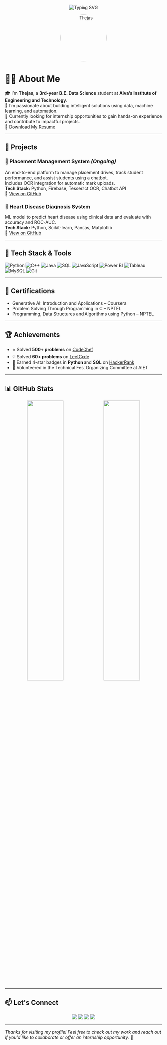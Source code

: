 <!-- Banner -->
<p align="center">
  <img src="https://readme-typing-svg.demolab.com/?lines=Hi+👋,+I'm+Thejas;Aspiring+Data+Scientist+%7C+ML+Enthusiast;Actively+Looking+for+Internships!" alt="Typing SVG" />
</p>

<!-- Profile Picture -->
<p align="center">
  <img src="https://avatars.githubusercontent.com/u/your-github-id" width="150" style="border-radius: 50%;" alt="Thejas">
</p>

# 🙋‍♂️ About Me

🎓 I’m **Thejas**, a **3rd-year B.E. Data Science** student at **Alva’s Institute of Engineering and Technology**.  
🚀 I’m passionate about building intelligent solutions using data, machine learning, and automation.  
🎯 Currently looking for internship opportunities to gain hands-on experience and contribute to impactful projects.  
📄 [Download My Resume](https://drive.google.com/file/d/1wBC2OnG8Pm2GZziTSLtUzZaQqK67CDoi/view?usp=sharing)

---

## 📌 Projects

### 🤖 Placement Management System *(Ongoing)*
An end-to-end platform to manage placement drives, track student performance, and assist students using a chatbot.  
Includes OCR integration for automatic mark uploads.  
**Tech Stack:** Python, Firebase, Tesseract OCR, Chatbot API  
🔗 [View on GitHub](https://github.com/thejasshetty05/Placement-Management-System)

### 💓 Heart Disease Diagnosis System
ML model to predict heart disease using clinical data and evaluate with accuracy and ROC-AUC.  
**Tech Stack:** Python, Scikit-learn, Pandas, Matplotlib  
🔗 [View on GitHub](https://github.com/thejasshetty05/heart-disease-diagnosis-using-ML)

---

## 🔧 Tech Stack & Tools

![Python](https://img.shields.io/badge/Python-3670A0?style=for-the-badge&logo=python&logoColor=white)
![C++](https://img.shields.io/badge/C++-00599C?style=for-the-badge&logo=c%2B%2B&logoColor=white)
![Java](https://img.shields.io/badge/Java-ED8B00?style=for-the-badge&logo=java&logoColor=white)
![SQL](https://img.shields.io/badge/SQL-003B57?style=for-the-badge&logo=MySQL&logoColor=white)
![JavaScript](https://img.shields.io/badge/JavaScript-F7DF1E?style=for-the-badge&logo=javascript&logoColor=black)
![Power BI](https://img.shields.io/badge/Power%20BI-F2C811?style=for-the-badge&logo=powerbi&logoColor=black)
![Tableau](https://img.shields.io/badge/Tableau-E97627?style=for-the-badge&logo=Tableau&logoColor=white)
![MySQL](https://img.shields.io/badge/MySQL-4479A1?style=for-the-badge&logo=mysql&logoColor=white)
![Git](https://img.shields.io/badge/Git-F05032?style=for-the-badge&logo=git&logoColor=white)

---

## 🧠 Certifications

- Generative AI: Introduction and Applications – Coursera  
- Problem Solving Through Programming in C – NPTEL  
- Programming, Data Structures and Algorithms using Python – NPTEL

---

## 🏆 Achievements

- ⭐ Solved **500+ problems** on [CodeChef](https://www.codechef.com/users/thejasshetty05)  
- 💡 Solved **60+ problems** on [LeetCode](https://leetcode.com/u/ikaayyhMtM/)  
- 🏅 Earned 4-star badges in **Python** and **SQL** on [HackerRank](https://www.hackerrank.com/profile/4AL22CD053)  
- 🤝 Volunteered in the Technical Fest Organizing Committee at AIET  

---

## 📊 GitHub Stats

<p align="center">
  <img src="https://github-readme-stats.vercel.app/api?username=thejasshetty05&show_icons=true&theme=tokyonight" width="48%" />
  <img src="https://github-readme-stats.vercel.app/api/top-langs/?username=thejasshetty05&layout=compact&theme=tokyonight" width="48%" />
</p>

---

## 📫 Let's Connect

<p align="center">
  <a href="https://www.linkedin.com/in/thejas-shetty05/"><img src="https://img.shields.io/badge/LinkedIn-blue?style=for-the-badge&logo=linkedin&logoColor=white"></a>
  <a href="mailto:thejast758@gmail.com"><img src="https://img.shields.io/badge/Gmail-D14836?style=for-the-badge&logo=gmail&logoColor=white"></a>
  <a href="https://github.com/thejasshetty05"><img src="https://img.shields.io/badge/GitHub-333?style=for-the-badge&logo=github&logoColor=white"></a>
  <a href="https://thejasshetty05.github.io/Thejas-Portfolio/"><img src="https://img.shields.io/badge/Portfolio-FF5722?style=for-the-badge&logo=Google-Chrome&logoColor=white"></a>
</p>


---

*Thanks for visiting my profile! Feel free to check out my work and reach out if you'd like to collaborate or offer an internship opportunity.* 🚀
